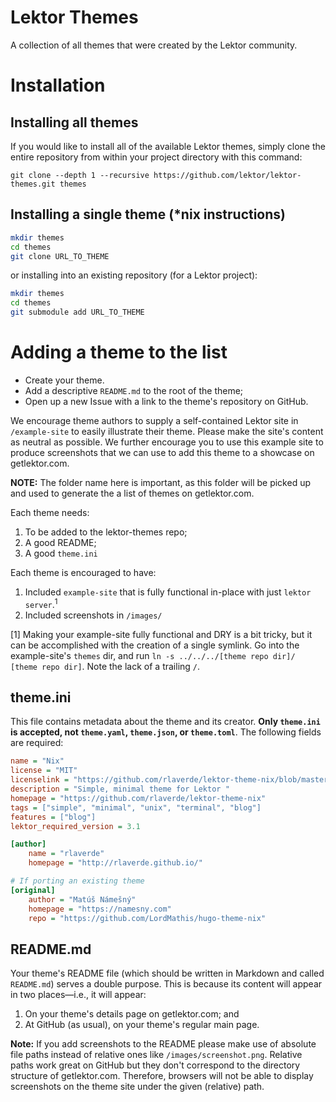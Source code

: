 
# Lektor Themes

A collection of all themes that were created by the Lektor community.

# Installation

## Installing all themes

If you would like to install all of the available Lektor themes, simply clone the entire repository from within your project directory with this command:

    git clone --depth 1 --recursive https://github.com/lektor/lektor-themes.git themes

## Installing a single theme (*nix instructions)

```bash
mkdir themes
cd themes
git clone URL_TO_THEME
```

or installing into an existing repository (for a Lektor project):

```bash
mkdir themes
cd themes
git submodule add URL_TO_THEME
```

# Adding a theme to the list

* Create your theme.
* Add a descriptive `README.md` to the root of the theme;
* Open up a new Issue with a link to the theme's repository on GitHub.

We encourage theme authors to supply a self-contained Lektor site in `/example-site` to easily illustrate their theme. Please make the site's content as neutral as possible. We further encourage you to use this example site to produce screenshots that we can use to add this theme to a showcase on getlektor.com.

**NOTE:** The folder name here is important, as this folder will be picked up and used to generate the a list of themes on getlektor.com.

Each theme needs:

1. To be added to the lektor-themes repo;
1. A good README;
1. A good `theme.ini`

Each theme is encouraged to have:

1. Included `example-site` that is fully functional in-place with just `lektor server`.<sup>1</sup>
1. Included screenshots in `/images/`

[1] Making your example-site fully functional and DRY is a bit tricky, but it can be accomplished with the creation of a single symlink. Go into the example-site's `themes` dir, and run `ln -s ../../../[theme repo dir]/ [theme repo dir]`. Note the lack of a trailing `/`.

## theme.ini

This file contains metadata about the theme and its creator. **Only `theme.ini` is accepted, not `theme.yaml`, `theme.json`, or `theme.toml`**. The following fields are required:

```ini
name = "Nix"
license = "MIT"
licenselink = "https://github.com/rlaverde/lektor-theme-nix/blob/master/LICENSE.md"
description = "Simple, minimal theme for Lektor "
homepage = "https://github.com/rlaverde/lektor-theme-nix"
tags = ["simple", "minimal", "unix", "terminal", "blog"]
features = ["blog"]
lektor_required_version = 3.1

[author]
    name = "rlaverde"
    homepage = "http://rlaverde.github.io/"

# If porting an existing theme
[original]
    author = "Matúš Námešný"
    homepage = "https://namesny.com"
    repo = "https://github.com/LordMathis/hugo-theme-nix"
```

## README.md

Your theme's README file
(which should be written in Markdown and called `README.md`)
serves a double purpose.
This is because its content will appear in two places&mdash;i.e., it will appear:

1. On your theme's details page on getlektor.com; and
1. At GitHub (as usual), on your theme's regular main page.

**Note:** If you add screenshots to the README please make use of absolute file paths instead of relative ones like `/images/screenshot.png`. Relative paths work great on GitHub but they don't correspond to the directory structure of getlektor.com. Therefore, browsers will not be able to display screenshots on the theme site under the given (relative) path.
